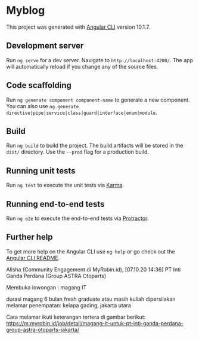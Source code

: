# Myblog

This project was generated with [Angular CLI](https://github.com/angular/angular-cli) version 10.1.7.

## Development server

Run `ng serve` for a dev server. Navigate to `http://localhost:4200/`. The app will automatically reload if you change any of the source files.

## Code scaffolding

Run `ng generate component component-name` to generate a new component. You can also use `ng generate directive|pipe|service|class|guard|interface|enum|module`.

## Build

Run `ng build` to build the project. The build artifacts will be stored in the `dist/` directory. Use the `--prod` flag for a production build.

## Running unit tests

Run `ng test` to execute the unit tests via [Karma](https://karma-runner.github.io).

## Running end-to-end tests

Run `ng e2e` to execute the end-to-end tests via [Protractor](http://www.protractortest.org/).

## Further help

To get more help on the Angular CLI use `ng help` or go check out the [Angular CLI README](https://github.com/angular/angular-cli/blob/master/README.md).


Alisha (Community Engagement di MyRobin.id), [07.10.20 14:36]
PT Inti Ganda Perdana (Group ASTRA Otoparts)

Membuka lowongan : magang IT

durasi magang 6 bulan
fresh graduate atau masih kuliah dipersilakan melamar
penempatan: kelapa gading, jakarta utara

Cara melamar ikuti keterangan tertera di gambar berikut: 
https://m.myrobin.id/job/detail/magang-it-untuk-pt-inti-ganda-perdana-group-astra-otoparts-jakarta/
